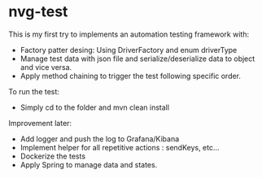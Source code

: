 # nvg-test

This is my first try to implements an automation testing framework with:
- Factory patter desing: Using DriverFactory and enum driverType
- Manage test data with json file and serialize/deserialize data to object and vice versa.
- Apply method chaining to trigger the test following specific order.

To run the test:
- Simply cd to the folder and mvn clean install

Improvement later:
- Add logger and push the log to Grafana/Kibana
- Implement helper for all repetitive actions : sendKeys, etc...
- Dockerize the tests
- Apply Spring to manage data and states.
